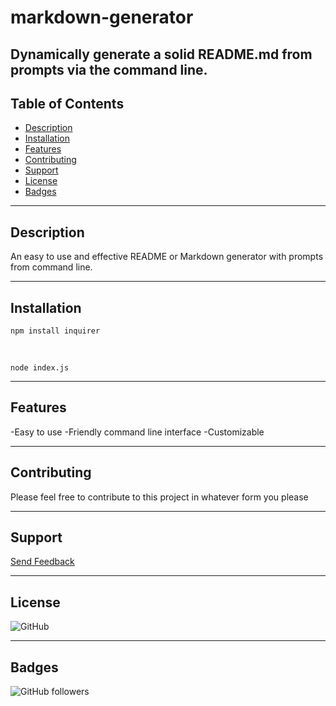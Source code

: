 # markdown-generator
Dynamically generate a solid README.md from prompts via the command line. 
----

## Table of Contents
- [Description](#description)
- [Installation](#installation)
- [Features](#features)
- [Contributing](#contributing)
- [Support](#support)
- [License](#license)
- [Badges](#badges)

----

## Description

An easy to use and effective README or Markdown generator with prompts from command line. 

----

## Installation

``npm install inquirer``

<br>

``node index.js``

----

## Features

 -Easy to use
 -Friendly command line interface
 -Customizable
 
----


## Contributing

 Please feel free to contribute to this project in whatever form you please

----

## Support

<a href = "mailto:mdpcaps@gmail.com?subject = Feedback&body = Message" target="_blank">Send Feedback</a>

----

## License

![GitHub](http://img.shields.io/github/license/michaeldavidpryor/markdown-generator) 

----

## Badges

![GitHub followers](https://img.shields.io/github/followers/michaeldavidpryor?label=Follow&style=social)
